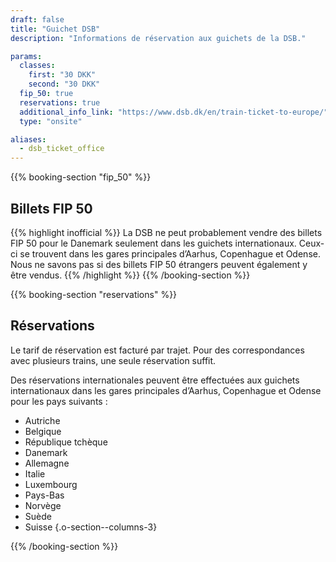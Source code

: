 ```yaml
---
draft: false
title: "Guichet DSB"
description: "Informations de réservation aux guichets de la DSB."

params:
  classes:
    first: "30 DKK"
    second: "30 DKK"
  fip_50: true
  reservations: true
  additional_info_link: "https://www.dsb.dk/en/train-ticket-to-europe/"
  type: "onsite"

aliases:
  - dsb_ticket_office
---
```


{{% booking-section "fip_50" %}}

## Billets FIP 50

{{% highlight inofficial %}}
La DSB ne peut probablement vendre des billets FIP 50 pour le Danemark seulement dans les guichets internationaux. Ceux-ci se trouvent dans les gares principales d’Aarhus, Copenhague et Odense. Nous ne savons pas si des billets FIP 50 étrangers peuvent également y être vendus.
{{% /highlight %}}
{{% /booking-section %}}

{{% booking-section "reservations" %}}

## Réservations

Le tarif de réservation est facturé par trajet. Pour des correspondances avec plusieurs trains, une seule réservation suffit.

Des réservations internationales peuvent être effectuées aux guichets internationaux dans les gares principales d’Aarhus, Copenhague et Odense pour les pays suivants :

<!-- prettier-ignore -->
- Autriche
- Belgique
- République tchèque
- Danemark
- Allemagne
- Italie
- Luxembourg
- Pays-Bas
- Norvège
- Suède
- Suisse
{.o-section--columns-3}

{{% /booking-section %}}
